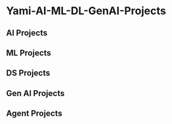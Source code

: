 # Yami-AI-ML-DL-GenAI-Projects

## AI Projects

## ML Projects

## DS Projects

## Gen AI Projects


## Agent Projects
